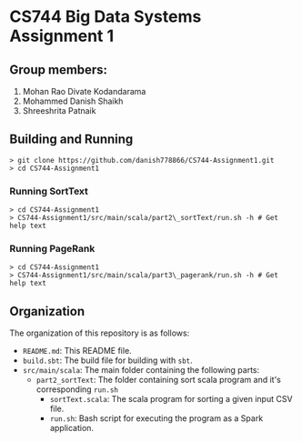 # CS744 Big Data Systems Assignment 1

## Group members:
1. Mohan Rao Divate Kodandarama
2. Mohammed Danish Shaikh
3. Shreeshrita Patnaik

## Building and Running
```
> git clone https://github.com/danish778866/CS744-Assignment1.git
> cd CS744-Assignment1
```

### Running SortText
```
> cd CS744-Assignment1
> CS744-Assignment1/src/main/scala/part2\_sortText/run.sh -h # Get help text
```

### Running PageRank
```
> cd CS744-Assignment1
> CS744-Assignment1/src/main/scala/part3\_pagerank/run.sh -h # Get help text
```

## Organization
The organization of this repository is as follows:
* `README.md`: This README file.
* `build.sbt`: The build file for building with `sbt`.
* `src/main/scala`: The main folder containing the following parts:
  - `part2_sortText`: The folder containing sort scala program and it's corresponding `run.sh`
    + `sortText.scala`: The scala program for sorting a given input CSV file.
    + `run.sh`: Bash script for executing the program as a Spark application.
